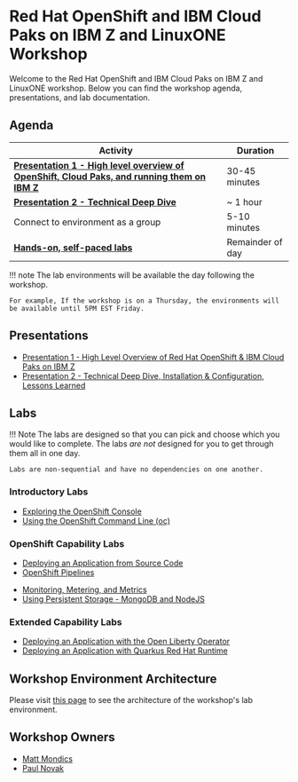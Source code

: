 # Red Hat OpenShift and IBM Cloud Paks on IBM Z and LinuxONE Workshop

Welcome to the Red Hat OpenShift and IBM Cloud Paks on IBM Z and LinuxONE workshop. Below you can find the workshop agenda, presentations, and lab documentation.

## Agenda

| Activity       | Duration     | 
| ---                  | ---           |
| [**Presentation 1 - High level overview of OpenShift, Cloud Paks, and running them on IBM Z**](presentations/presentation1.pdf)              | 30-45 minutes   |
| [**Presentation 2 - Technical Deep Dive**](presentations/presentation2.pdf)           | ~ 1 hour      |
| Connect to environment as a group           | 5-10 minutes      |
| [**Hands-on, self-paced labs**](#labs)           | Remainder of day      |

!!! note
    The lab environments will be available the day following the workshop.

    For example, If the workshop is on a Thursday, the environments will be available until 5PM EST Friday.

## Presentations

* [Presentation 1 - High Level Overview of Red Hat OpenShift & IBM Cloud Paks on IBM Z](presentations/presentation1.pdf)
* [Presentation 2 - Technical Deep Dive, Installation & Configuration, Lessons Learned](presentations/presentation2.pdf)

## Labs

!!! Note
    The labs are designed so that you can pick and choose which you would like to complete. The labs *are not* designed for you to get through them all in one day.

    Labs are non-sequential and have no dependencies on one another.

### Introductory Labs

* [Exploring the OpenShift Console](lab001/lab001-1.md)
* [Using the OpenShift Command Line (oc)](lab002/lab002-1.md)

### OpenShift Capability Labs

* [Deploying an Application from Source Code](lab004/lab004-1.md)
* [OpenShift Pipelines](lab009/lab009-0.md)
<!--- * [OpenShift Service Mesh](lab010/lab010-1.md) --->
* [Monitoring, Metering, and Metrics](lab005/lab005-1.md)
* [Using Persistent Storage - MongoDB and NodeJS](lab006/lab006-1.md)

### Extended Capability Labs

<!--- * [Using the z/OS Cloud Broker](lab003/lab003-1.md) --->
* [Deploying an Application with the Open Liberty Operator](lab007/lab007-1.md)
* [Deploying an Application with Quarkus Red Hat Runtime](lab008/lab008-1.md)

## Workshop Environment Architecture

Please visit [this page](workshop-architecture.md) to see the architecture of the workshop's lab environment.

## Workshop Owners

* [Matt Mondics](mailto:matt.mondics@ibm.com)
* [Paul Novak](mailto:pwnovak@us.ibm.com)

